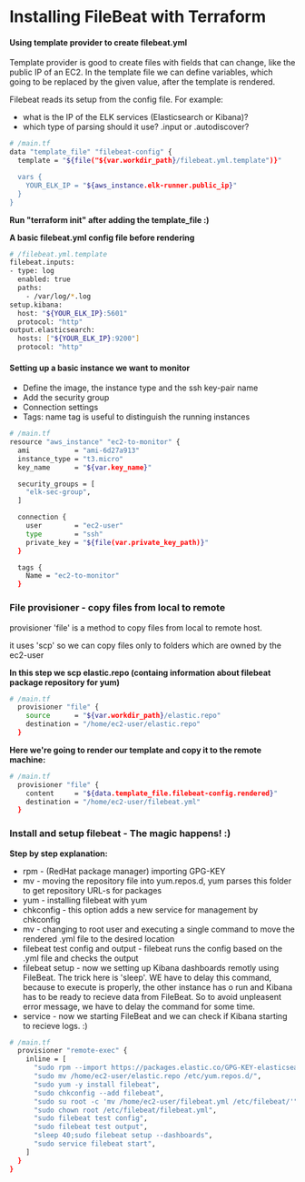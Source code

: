 # Installing FileBeat with Terraform

#### Using template provider to create filebeat.yml

Template provider is good to create files with fields that can change, like the public IP of an EC2.
In the template file we can define variables, which going to be replaced by the given value, after the template is rendered.

Filebeat reads its setup from the config file. For example:
 - what is the IP of the ELK services (Elasticsearch or Kibana)?
 - which type of parsing should it use? .input or .autodiscover?


```sh
# /main.tf
data "template_file" "filebeat-config" {
  template = "${file("${var.workdir_path}/filebeat.yml.template")}"

  vars {
    YOUR_ELK_IP = "${aws_instance.elk-runner.public_ip}"
  }
}
```
**Run "terraform init" after adding the template_file :)**

**A basic filebeat.yml config file before rendering**

```sh
# /filebeat.yml.template
filebeat.inputs:
- type: log
  enabled: true
  paths:
    - /var/log/*.log
setup.kibana:
  host: "${YOUR_ELK_IP}:5601"
  protocol: "http"
output.elasticsearch:
  hosts: ["${YOUR_ELK_IP}:9200"]
  protocol: "http"
```

#### Setting up a basic instance we want to monitor

- Define the image, the instance type and the ssh key-pair name
- Add the security group
- Connection settings
- Tags: name tag is useful to distinguish the running instances

```sh
# /main.tf
resource "aws_instance" "ec2-to-monitor" {
  ami           = "ami-6d27a913"
  instance_type = "t3.micro"
  key_name      = "${var.key_name}"

  security_groups = [
    "elk-sec-group",
  ]

  connection {
    user        = "ec2-user"
    type        = "ssh"
    private_key = "${file(var.private_key_path)}"
  }

  tags {
    Name = "ec2-to-monitor"
  }
```
### File provisioner - copy files from local to remote

provisioner 'file' is a method to copy files from local to remote host.

it uses 'scp' so we can copy files only to folders which are owned by the ec2-user

**In this step we scp elastic.repo (containg information about filebeat package repository for yum)**
```sh
# /main.tf
  provisioner "file" {
    source      = "${var.workdir_path}/elastic.repo"
    destination = "/home/ec2-user/elastic.repo"
  }
```

**Here we're going to render our template and copy it to the remote machine:**

```sh
# /main.tf
  provisioner "file" {
    content     = "${data.template_file.filebeat-config.rendered}"
    destination = "/home/ec2-user/filebeat.yml"
  }
```

### Install and setup filebeat - The magic happens! :)

**Step by step explanation:**
- rpm - (RedHat package manager) importing GPG-KEY
- mv - moving the repository file into yum.repos.d, yum parses this folder to get repository URL-s for packages
- yum - installing filebeat with yum
- chkconfig - this option adds a new service for management by chkconfig
- mv - changing to root user and executing a single command to move the rendered .yml file to the desired location
- filebeat test config and output - filebeat runs the config based on the .yml file and checks the output
- filebeat setup - now we setting up Kibana dashboards remotly using FileBeat. The trick here is 'sleep'. WE have to delay this command, because to execute is properly, the other instance has o run and Kibana has to be ready to recieve data from FileBeat. So to avoid unpleasent error message, we have to delay the command for some time.
- service - now we starting FileBeat and we can check if Kibana starting to recieve logs. :)
```sh
# /main.tf
  provisioner "remote-exec" {
    inline = [
      "sudo rpm --import https://packages.elastic.co/GPG-KEY-elasticsearch",
      "sudo mv /home/ec2-user/elastic.repo /etc/yum.repos.d/",
      "sudo yum -y install filebeat",
      "sudo chkconfig --add filebeat",
      "sudo su root -c 'mv /home/ec2-user/filebeat.yml /etc/filebeat/'",
      "sudo chown root /etc/filebeat/filebeat.yml",
      "sudo filebeat test config",
      "sudo filebeat test output",
      "sleep 40;sudo filebeat setup --dashboards",
      "sudo service filebeat start",
    ]
  }
}
```

